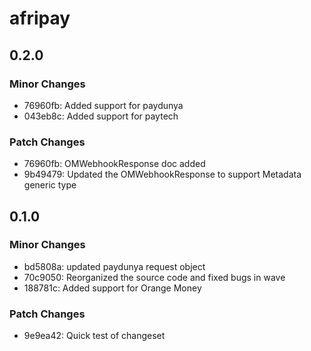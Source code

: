 # afripay

## 0.2.0
### Minor Changes

- 76960fb: Added support for paydunya
- 043eb8c: Added support for paytech

### Patch Changes

- 76960fb: OMWebhookResponse doc added
- 9b49479: Updated the OMWebhookResponse to support Metadata generic type

## 0.1.0
### Minor Changes

- bd5808a: updated paydunya request object
- 70c9050: Reorganized the source code and fixed bugs in wave
- 188781c: Added support for Orange Money

### Patch Changes

- 9e9ea42: Quick test of changeset
